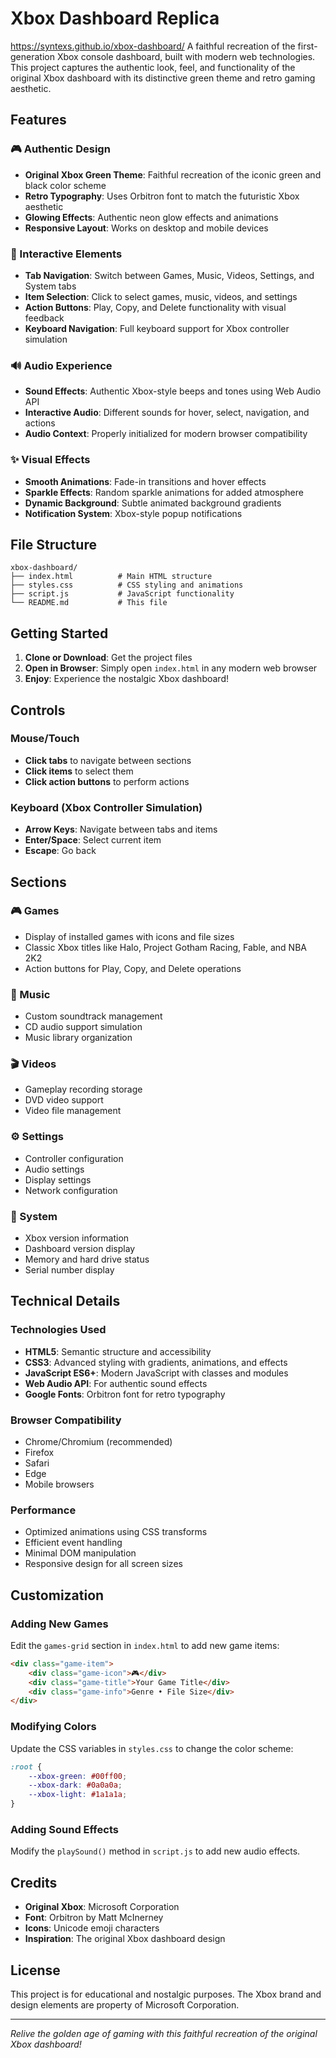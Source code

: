 # Xbox Dashboard Replica
https://syntexs.github.io/xbox-dashboard/
A faithful recreation of the first-generation Xbox console dashboard, built with modern web technologies. This project captures the authentic look, feel, and functionality of the original Xbox dashboard with its distinctive green theme and retro gaming aesthetic.

## Features

### 🎮 Authentic Design
- **Original Xbox Green Theme**: Faithful recreation of the iconic green and black color scheme
- **Retro Typography**: Uses Orbitron font to match the futuristic Xbox aesthetic
- **Glowing Effects**: Authentic neon glow effects and animations
- **Responsive Layout**: Works on desktop and mobile devices

### 🎯 Interactive Elements
- **Tab Navigation**: Switch between Games, Music, Videos, Settings, and System tabs
- **Item Selection**: Click to select games, music, videos, and settings
- **Action Buttons**: Play, Copy, and Delete functionality with visual feedback
- **Keyboard Navigation**: Full keyboard support for Xbox controller simulation

### 🔊 Audio Experience
- **Sound Effects**: Authentic Xbox-style beeps and tones using Web Audio API
- **Interactive Audio**: Different sounds for hover, select, navigation, and actions
- **Audio Context**: Properly initialized for modern browser compatibility

### ✨ Visual Effects
- **Smooth Animations**: Fade-in transitions and hover effects
- **Sparkle Effects**: Random sparkle animations for added atmosphere
- **Dynamic Background**: Subtle animated background gradients
- **Notification System**: Xbox-style popup notifications

## File Structure

```
xbox-dashboard/
├── index.html          # Main HTML structure
├── styles.css          # CSS styling and animations
├── script.js           # JavaScript functionality
└── README.md           # This file
```

## Getting Started

1. **Clone or Download**: Get the project files
2. **Open in Browser**: Simply open `index.html` in any modern web browser
3. **Enjoy**: Experience the nostalgic Xbox dashboard!

## Controls

### Mouse/Touch
- **Click tabs** to navigate between sections
- **Click items** to select them
- **Click action buttons** to perform actions

### Keyboard (Xbox Controller Simulation)
- **Arrow Keys**: Navigate between tabs and items
- **Enter/Space**: Select current item
- **Escape**: Go back

## Sections

### 🎮 Games
- Display of installed games with icons and file sizes
- Classic Xbox titles like Halo, Project Gotham Racing, Fable, and NBA 2K2
- Action buttons for Play, Copy, and Delete operations

### 🎵 Music
- Custom soundtrack management
- CD audio support simulation
- Music library organization

### 🎬 Videos
- Gameplay recording storage
- DVD video support
- Video file management

### ⚙️ Settings
- Controller configuration
- Audio settings
- Display settings
- Network configuration

### 💾 System
- Xbox version information
- Dashboard version display
- Memory and hard drive status
- Serial number display

## Technical Details

### Technologies Used
- **HTML5**: Semantic structure and accessibility
- **CSS3**: Advanced styling with gradients, animations, and effects
- **JavaScript ES6+**: Modern JavaScript with classes and modules
- **Web Audio API**: For authentic sound effects
- **Google Fonts**: Orbitron font for retro typography

### Browser Compatibility
- Chrome/Chromium (recommended)
- Firefox
- Safari
- Edge
- Mobile browsers

### Performance
- Optimized animations using CSS transforms
- Efficient event handling
- Minimal DOM manipulation
- Responsive design for all screen sizes

## Customization

### Adding New Games
Edit the `games-grid` section in `index.html` to add new game items:

```html
<div class="game-item">
    <div class="game-icon">🎮</div>
    <div class="game-title">Your Game Title</div>
    <div class="game-info">Genre • File Size</div>
</div>
```

### Modifying Colors
Update the CSS variables in `styles.css` to change the color scheme:

```css
:root {
    --xbox-green: #00ff00;
    --xbox-dark: #0a0a0a;
    --xbox-light: #1a1a1a;
}
```

### Adding Sound Effects
Modify the `playSound()` method in `script.js` to add new audio effects.

## Credits

- **Original Xbox**: Microsoft Corporation
- **Font**: Orbitron by Matt McInerney
- **Icons**: Unicode emoji characters
- **Inspiration**: The original Xbox dashboard design

## License

This project is for educational and nostalgic purposes. The Xbox brand and design elements are property of Microsoft Corporation.

---

*Relive the golden age of gaming with this faithful recreation of the original Xbox dashboard!*
